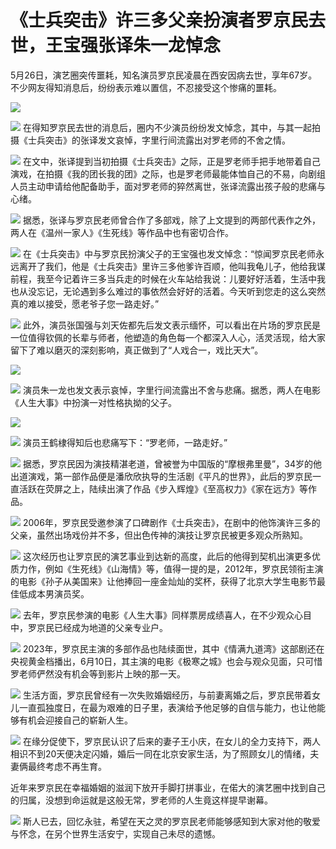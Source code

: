 # 《士兵突击》许三多父亲扮演者罗京民去世，王宝强张译朱一龙悼念

5月26日，演艺圈突传噩耗，知名演员罗京民凌晨在西安因病去世，享年67岁。不少网友得知消息后，纷纷表示难以置信，不忍接受这个惨痛的噩耗。

![](https://inews.gtimg.com/news_bt/OmUEZRJ3mvW-GsICZzFEn02SgqzwfH82QJdM5z0HpQrikAA/1000)

![](https://inews.gtimg.com/news_bt/OTQXslVbnYQ78ANyrgun3cca89FgMGVpbV2FU0HQWtRXMAA/1000)
在得知罗京民去世的消息后，圈内不少演员纷纷发文悼念，其中，与其一起拍摄《士兵突击》的张译发文哀悼，字里行间流露出对罗老师的不舍之情。

![](https://inews.gtimg.com/news_bt/ODo3JA_rydPQdVI7yXOhgKbAO_7IrQkZnZRZEDWT9MmtcAA/1000)
在文中，张译提到当初拍摄《士兵突击》之际，正是罗老师手把手地带着自己演戏，在拍摄《我的团长我的团》之际，也是罗老师最能体恤自己的不易，向剧组人员主动申请给他配备助手，面对罗老师的猝然离世，张译流露出孩子般的悲痛与心绪。

![](https://inews.gtimg.com/news_bt/OboJlBiU7iM8nGFKuNvQO6nHj1P1kZJsoLsfTAWL_aoiIAA/1000)
据悉，张译与罗京民老师曾合作了多部戏，除了上文提到的两部代表作之外，两人在《温州一家人》《生死线》等作品中也有密切合作。

![](https://inews.gtimg.com/news_bt/OMy7_FM-yPrdDL97fVwQCHqd0KuRCNfU4IbkcqcKBorF4AA/1000)
在《士兵突击》中与罗京民扮演父子的王宝强也发文悼念：“惊闻罗京民老师永远离开了我们，他是《士兵突击》里许三多他爹许百顺，他叫我龟儿子，他给我谋前程，我至今记着许三多当兵走的时候在火车站给我说：儿要好好活着，生活中我也从没忘记，无论遇到多么难过的事依然会好好的活着。今天听到您走的这么突然真的难以接受，愿老爷子您一路走好。”

![](https://inews.gtimg.com/news_bt/Oyd1S2Lb9E0-8aZ2GBIqrjcrTxCYaVTriTQmhaO_Z8UaAAA/1000)
此外，演员张国强与刘天佐都先后发文表示缅怀，可以看出在片场的罗京民是一位值得钦佩的长辈与师者，他塑造的角色每一个都深入人心，活灵活现，给大家留下了难以磨灭的深刻影响，真正做到了“人戏合一，戏比天大”。

![](https://inews.gtimg.com/news_bt/Oj9rxbJy17JBimUiqMYMzDGj-WS8BQAygC6xx-dwoEUZgAA/1000)

![](https://inews.gtimg.com/news_bt/OFssLCqRq4lmDWe6xQiQPOYHKkJCBSRV23VQBo7x6qWsUAA/1000)
演员朱一龙也发文表示哀悼，字里行间流露出不舍与悲痛。据悉，两人在电影《人生大事》中扮演一对性格执拗的父子。

![](https://inews.gtimg.com/news_bt/OTiQBs_ZfAwxNrbiRa0LwdvewoWi5mjqCyLcYJWxjlqGYAA/1000)

![](https://inews.gtimg.com/news_bt/O8uD1iwOOPeRqgiHI3q7zKGFRpi5Y37vNIeCq_BhbRM8YAA/1000)
演员王鹤棣得知后也悲痛写下：“罗老师，一路走好。”

![](https://inews.gtimg.com/news_bt/Ok3GeN716ftmJLAT1aOVd87E0T-rWl5uxBA7UzyOv9V0YAA/1000)
据悉，罗京民因为演技精湛老道，曾被誉为中国版的“摩根弗里曼”，34岁的他出道演戏，第一部作品便是潘欣欣执导的生活剧《平凡的世界》，此后的罗京民一直活跃在荧屏之上，陆续出演了作品《步入辉煌》《至高权力》《家在远方》等作品。

![](https://inews.gtimg.com/news_bt/OKhmrNkPmzdgioEzetcAYDwrbYKz432Ej92KOSQ3tjvC0AA/1000)
2006年，罗京民受邀参演了口碑剧作《士兵突击》，在剧中的他饰演许三多的父亲，虽然出场戏份并不多，但出色传神的演技让罗京民被更多观众所熟知。

![](https://inews.gtimg.com/news_bt/OF8bVTfUZOeOvPvyJz6OfMe2ThqgWroRFqVtnM7dT5BcsAA/1000)
这次经历也让罗京民的演艺事业到达新的高度，此后的他得到契机出演更多优质力作，例如《生死线》《山海情》等，值得一提的是，2012年，罗京民领衔主演的电影《孙子从美国来》让他捧回一座金灿灿的奖杯，获得了北京大学生电影节最佳低成本男演员奖。

![](https://inews.gtimg.com/news_bt/O9uvw8hzTACkFjrSgt9xKMFIp9lSXv8kz6Pacah1c4g2oAA/1000)
去年，罗京民参演的电影《人生大事》同样票房成绩喜人，在不少观众心目中，罗京民已经成为地道的父亲专业户。

![](https://inews.gtimg.com/news_bt/O0hmPxDsbc6rwRUy-rP-k6jRFYwMCzImgAFdpRlSiRHqoAA/1000)
2023年，罗京民主演的多部作品也陆续面世，其中《情满九道湾》这部剧还在央视黄金档播出，6月10日，其主演的电影《极寒之城》也会与观众见面，只可惜罗老师俨然没有机会等到影片上映的那一天。

![](https://inews.gtimg.com/news_bt/OZuf5difYzngOI-1EwTp4LkIi40VZ9bkzwjG3xzVNf-a4AA/1000)
生活方面，罗京民曾经有一次失败婚姻经历，与前妻离婚之后，罗京民带着女儿一直孤独度日，在最为艰难的日子里，表演给予他足够的自信与能力，也让他能够有机会迎接自己的崭新人生。

![](https://inews.gtimg.com/news_bt/Ow1ivxJLrRHuZA4OqTqtJ5oousxniu63RB9SfCl8g-czkAA/1000)
在缘分促使下，罗京民认识了后来的妻子王小庆，在女儿的全力支持下，两人相识不到20天便决定闪婚，婚后一同在北京安家生活，为了照顾女儿的情绪，夫妻俩最终考虑不再生育。

近年来罗京民在幸福婚姻的滋润下放开手脚打拼事业，在偌大的演艺圈中找到自己的归属，没想到命运就是这般无常，罗老师的人生竟这样提早谢幕。

![](https://inews.gtimg.com/news_bt/OmKUIBkuQ3QKz9ViFlbS1vxi93p8JG1zPUbp_O-etn-0EAA/1000)
斯人已去，回忆永驻，希望在天之灵的罗京民老师能够感知到大家对他的敬爱与怀念，在另个世界生活安宁，实现自己未尽的遗憾。

